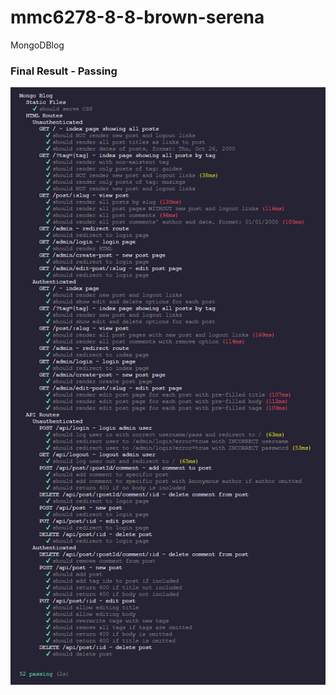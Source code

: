 # mmc6278-8-8-brown-serena

MongoDBlog

### Final Result - Passing

![Final](./passing.png "Passing")
